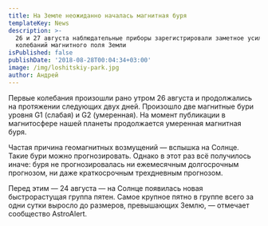 ```yaml
---
title: На Земле неожиданно началась магнитная буря
templateKey: News
description: >-
  26 и 27 августа наблюдательные приборы зарегистрировали заметное усиление
  колебаний магнитного поля Земли
isPublished: false
publishDate: '2018-08-28T00:04:34+03:00'
image: /img/loshitskiy-park.jpg
author: Андрей
---
```

Первые колебания произошли рано утром 26 августа и продолжались на протяжении следующих двух дней. Произошло две магнитные бури уровня G1 (слабая) и G2 (умеренная). На момент публикации в магнитосфере нашей планеты продолжается умеренная магнитная буря.

Частая причина геомагнитных возмущений — вспышка на Солнце. Такие бури можно прогнозировать. Однако в этот раз всё получилось иначе: буря не прогнозировалась ни ежемесячным долгосрочным прогнозом, ни даже краткосрочным трехдневным прогнозом.

Перед этим — 24 августа — на Солнце появилась новая быстрорастущая группа пятен. Самое крупное пятно в группе всего за одни сутки выросло до размеров, превышающих Землю, — отмечает сообщество AstroAlert.
